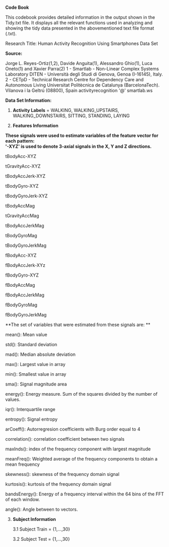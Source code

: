 **Code Book**

This codebook provides detailed information in the output shown in the Tidy.txt file. It displays all the relevant functions used in analyzing and showing the tidy data presented in the abovementioned text file format (.txt).

Research Title: Human Activity Recognition Using Smartphones Data Set

**Source:**

Jorge L. Reyes-Ortiz(1,2), Davide Anguita(1), Alessandro Ghio(1), Luca Oneto(1) and Xavier Parra(2)
1 - Smartlab - Non-Linear Complex Systems Laboratory
DITEN - Università degli Studi di Genova, Genoa (I-16145), Italy.
2 - CETpD - Technical Research Centre for Dependency Care and Autonomous Living
Universitat Politècnica de Catalunya (BarcelonaTech). Vilanova i la Geltrú (08800), Spain
activityrecognition '@' smartlab.ws

**Data Set Information:**
1. **Activity Labels** = WALKING, WALKING_UPSTAIRS, WALKING_DOWNSTAIRS, SITTING, STANDING, LAYING

2. **Features Information**

**These signals were used to estimate variables of the feature vector for each pattern:  
'-XYZ' is used to denote 3-axial signals in the X, Y and Z directions.**

tBodyAcc-XYZ

tGravityAcc-XYZ

tBodyAccJerk-XYZ

tBodyGyro-XYZ

tBodyGyroJerk-XYZ

tBodyAccMag

tGravityAccMag

tBodyAccJerkMag

tBodyGyroMag

tBodyGyroJerkMag

fBodyAcc-XYZ

fBodyAccJerk-XYz

fBodyGyro-XYZ

fBodyAccMag

fBodyAccJerkMag

fBodyGyroMag

fBodyGyroJerkMag



**The set of variables that were estimated from these signals are: **

mean(): Mean value

std(): Standard deviation

mad(): Median absolute deviation 

max(): Largest value in array

min(): Smallest value in array

sma(): Signal magnitude area

energy(): Energy measure. Sum of the squares divided by the number of values. 

iqr(): Interquartile range 

entropy(): Signal entropy

arCoeff(): Autorregresion coefficients with Burg order equal to 4

correlation(): correlation coefficient between two signals

maxInds(): index of the frequency component with largest magnitude

meanFreq(): Weighted average of the frequency components to obtain a mean frequency

skewness(): skewness of the frequency domain signal 

kurtosis(): kurtosis of the frequency domain signal 

bandsEnergy(): Energy of a frequency interval within the 64 bins of the FFT of each window.

angle(): Angle between to vectors.


3. **Subject Information**

   3.1 Subject Train = {1,...,30}
   
   3.2 Subject Test = {1,...,30}



